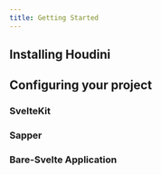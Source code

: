 ```yaml
---
title: Getting Started
---
```


## Installing Houdini

## Configuring your project

### SvelteKit

### Sapper

### Bare-Svelte Application
